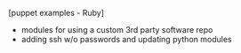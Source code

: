 [puppet examples - Ruby]
- modules for using a custom 3rd party software repo
- adding ssh w/o passwords and updating python modules